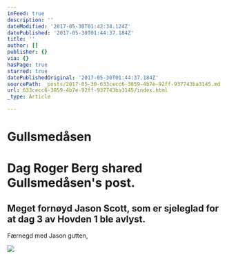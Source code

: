 ```yaml
---
inFeed: true
description: ''
dateModified: '2017-05-30T01:42:34.124Z'
datePublished: '2017-05-30T01:44:37.184Z'
title: ''
author: []
publisher: {}
via: {}
hasPage: true
starred: true
datePublishedOriginal: '2017-05-30T01:44:37.184Z'
sourcePath: _posts/2017-05-30-633cecc6-3859-4b7e-92ff-937743ba3145.md
url: 633cecc6-3859-4b7e-92ff-937743ba3145/index.html
_type: Article

---
```

# Gullsmedåsen

# Dag Roger Berg shared Gullsmedåsen's post.

## Meget fornøyd Jason Scott, som er sjeleglad for at dag 3 av Hovden 1 ble avlyst.
Færnegd med Jason gutten,

<article style=""><img src="https://scontent.xx.fbcdn.net/v/t1.0-9/s720x720/17098313_1267225013353210_2093568400635155028_n.jpg?oh=6d04bc6d83d64cfce5182ffb7c5f178a&amp;oe=59A7F49A" /></article>
